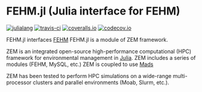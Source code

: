 FEHM.jl (Julia interface for FEHM)
=======================================

[![julialang](http://pkg.julialang.org/badges/FEHM_0.5.svg)](http://pkg.julialang.org/?pkg=FEHM&ver=0.5)
[![travis-ci](https://travis-ci.org/zemjulia/FEHM.jl.svg?branch=master)](https://travis-ci.org/zemjulia/FEHM.jl)
[![coveralls.io](https://coveralls.io/repos/zemjulia/FEHM.jl/badge.svg?branch=master)](https://coveralls.io/r/zemjulia/FEHM.jl?branch=master)
[![codecov.io](http://codecov.io/github/zemjulia/FEHM.jl/coverage.svg?branch=master)](http://codecov.io/github/zemjulia/FEHM.jl?branch=master)

FEHM.jl interfaces [FEHM](http://fehm.lanl.gov)
FEHM.jl is a module of ZEM framework.

ZEM is an integrated open-source high-performance computational (HPC) framework for environmental management in [Julia](http://julialang.org).
ZEM includes a series of modules (FEHM, MySQL, etc.)
ZEM is coupled to use [Mads](http://mads.lanl.gov)

ZEM has been tested to perform HPC simulations on a wide-range multi-processor clusters and parallel environments (Moab, Slurm, etc.).